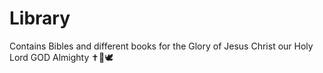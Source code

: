 # Library
 Contains Bibles and different books for the Glory of Jesus Christ our Holy Lord GOD Almighty ✝️💞🕊️
